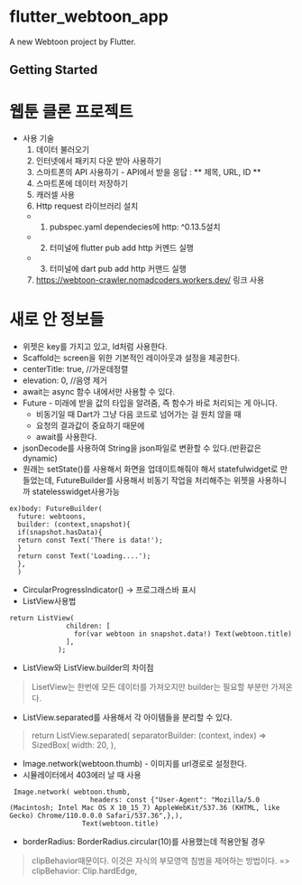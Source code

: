 # flutter_webtoon_app

A new Webtoon project by Flutter.

## Getting Started
# 웹툰 클론 프로젝트
- 사용 기술 
  1. 데이터 불러오기
  2. 인터넷에서 패키지 다운 받아 사용하기
  3. 스마트폰의 API 사용하기 - API에서 받을 응답 : ** 제목, URL, ID **
  4. 스마트폰에 데이터 저장하기
  5. 캐러셀 사용
  6. Http request 라이브러리 설치 
    -   1. pubspec.yaml dependecies에 http: ^0.13.5설치
    -   2. 터미널에 flutter pub add http 커멘드 실행
    -   3. 터미널에 dart pub add http 커맨드 실행 
  7. https://webtoon-crawler.nomadcoders.workers.dev/ 링크 사용

# 새로 안 정보들
- 위젯은 key를 가지고 있고, Id처럼 사용한다.
- Scaffold는 screen을 위한 기본적인 레이아웃과 설정을 제공한다.
- centerTitle: true, //가운데정렬
- elevation: 0, //음영 제거
- await는 async 함수 내에서만 사용할 수 있다.
- Future - 미래에 받을 값의 타입을 알려줌, 즉 함수가 바로 처리되는 게 아니다.
  - 비동기일 때 Dart가 그냥 다음 코드로 넘어가는 걸 원치 않을 때
  - 요청의 결과값이 중요하기 때문에
  - await를 사용한다.
- jsonDecode를 사용하여 String을 json파일로 변환할 수 있다.(반환값은 dynamic)
- 원래는 setState()를 사용해서 화면을 업데이트해줘야 해서 statefulwidget로
만들었는데, FutureBuilder를 사용해서 비동기 작업을 처리해주는 위젯을 사용하니까 statelesswidget사용가능
```
ex)body: FutureBuilder(
  future: webtoons,
  builder: (context,snapshot){
  if(snapshot.hasData){
  return const Text('There is data!');
  }
  return const Text('Loading....');
  },
  )
  ```
- CircularProgressIndicator() -> 프로그래스바 표시
- ListView사용법
```
return ListView(
              children: [
                for(var webtoon in snapshot.data!) Text(webtoon.title)
              ],
            );
```
- ListView와 ListView.builder의 차이점
> LisetView는 한번에 모든 데이터를 가져오지만 builder는 필요할 부분만 가져온다.
- ListView.separated를 사용해서 각 아이템들을 분리할 수 있다.
>  return ListView.separated( separatorBuilder: (context, index) => SizedBox(
width: 20,
),
-  Image.network(webtoon.thumb) - 이미지를 url경로로 설정한다.
- 시뮬레이터에서 403에러 날 때 사용
```
 Image.network( webtoon.thumb,
                    headers: const {"User-Agent": "Mozilla/5.0 (Macintosh; Intel Mac OS X 10_15_7) AppleWebKit/537.36 (KHTML, like Gecko) Chrome/110.0.0.0 Safari/537.36",},),
                  Text(webtoon.title)
```
-   borderRadius: BorderRadius.circular(10)를 사용했는데 적용안될 경우
> clipBehavior때문이다. 이것은 자식의 부모영역 침범을 제어하는 방법이다. => clipBehavior: Clip.hardEdge,